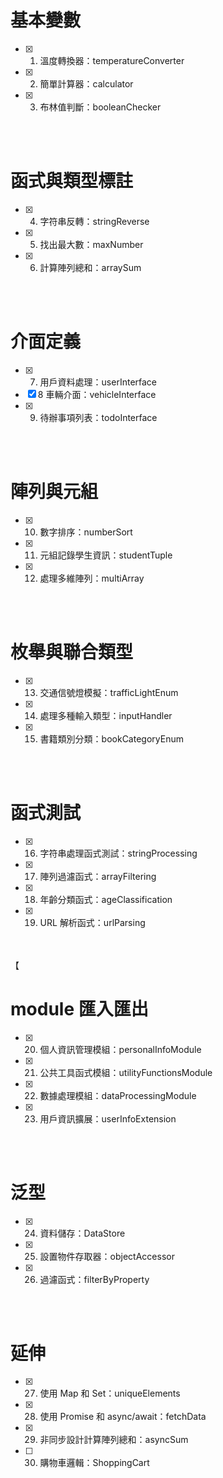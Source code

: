 # 基本變數

- [X] 1. 溫度轉換器：temperatureConverter
- [X] 2. 簡單計算器：calculator
- [X] 3. 布林值判斷：booleanChecker

<br /><br />

# 函式與類型標註
- [X] 4. 字符串反轉：stringReverse
- [X] 5. 找出最大數：maxNumber
- [X] 6. 計算陣列總和：arraySum

<br /><br />

# 介面定義
- [X] 7. 用戶資料處理：userInterface
- [X] 8 車輛介面：vehicleInterface
- [X] 9. 待辦事項列表：todoInterface

<br /><br />

# 陣列與元組
- [X] 10. 數字排序：numberSort
- [X] 11. 元組記錄學生資訊：studentTuple
- [X] 12. 處理多維陣列：multiArray

<br /><br />

# 枚舉與聯合類型
- [X] 13. 交通信號燈模擬：trafficLightEnum
- [X] 14. 處理多種輸入類型：inputHandler
- [X] 15. 書籍類別分類：bookCategoryEnum

<br /><br />

# 函式測試
- [X] 16. 字符串處理函式測試：stringProcessing
- [X] 17. 陣列過濾函式：arrayFiltering
- [X] 18. 年齡分類函式：ageClassification
- [X] 19. URL 解析函式：urlParsing

<br /><br />
【
# module 匯入匯出
- [X] 20. 個人資訊管理模組：personalInfoModule
- [X] 21. 公共工具函式模組：utilityFunctionsModule
- [X] 22. 數據處理模組：dataProcessingModule
- [X] 23. 用戶資訊擴展：userInfoExtension

<br /><br />

# 泛型
- [X] 24. 資料儲存：DataStore
- [X] 25. 設置物件存取器：objectAccessor
- [X] 26. 過濾函式：filterByProperty

<br /><br />

# 延伸
- [X] 27. 使用 Map 和 Set：uniqueElements
- [X] 28. 使用 Promise 和 async/await：fetchData
- [X] 29. 非同步設計計算陣列總和：asyncSum
- [ ] 30. 購物車邏輯：ShoppingCart